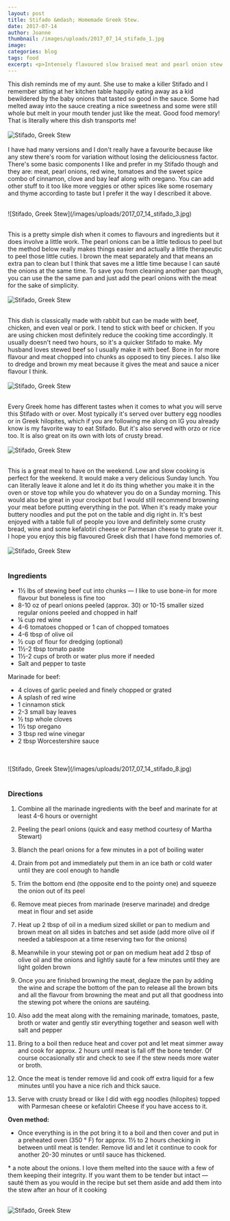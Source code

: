 ```yaml
---
layout: post
title: Stifado &mdash; Homemade Greek Stew.
date: 2017-07-14
author: Joanne
thumbnail: /images/uploads/2017_07_14_stifado_1.jpg
image:
categories: blog
tags: food
excerpt: <p>Intensely flavoured slow braised meat and pearl onion stew done in the most aromatic tomato ragu</p>
---
```


This dish reminds me of my aunt. She use to make a killer Stifado and I remember sitting at her kitchen table happily eating away as a kid bewildered by the  baby onions that tasted so good in the sauce. Some had melted away into the sauce creating a nice sweetness and some were still whole but melt in your mouth tender just like the meat.  Good food memory!
That is literally where this dish transports me!  
<br>
![Stifado, Greek Stew](/images/uploads/2017_07_14_stifado_2.jpg)
<br>
<br>
I have had many versions and I don't really have a favourite because like any stew there's room for variation without losing the deliciousness factor.  There's some basic components I like and prefer  in my Stifado though and they are: meat, pearl onions, red wine, tomatoes and the sweet spice combo of cinnamon, clove and bay leaf along with oregano. You can add other stuff to it too like more veggies or other spices like some rosemary and thyme according to taste but I prefer it the way I described it above.  

<br>
![Stifado, Greek Stew](/images/uploads/2017_07_14_stifado_3.jpg)
<br>
<br>

This is a pretty simple dish when it comes to flavours and ingredients but it does involve a little work.  The pearl onions can be a little tedious to peel but the method below really makes things easier and actually a little therapeutic to peel those little cuties. I brown the meat separately and that means an extra pan to clean but I think that saves me a little time because I can sauté the onions at the same time.  To save you from cleaning another pan though, you can use the the same pan and just add the pearl onions with the meat for the sake of simplicity.  
<br>
![Stifado, Greek Stew](/images/uploads/2017_07_14_stifado_4.jpg)
<br>
<br>

This dish is classically made with rabbit but can be made with beef, chicken, and even veal or pork. I tend to stick with beef or chicken. If you are using chicken most definitely reduce the cooking time accordingly.  It usually doesn't need two hours, so it's a quicker Stifado  to make.  My husband loves stewed beef so I usually make it with beef. Bone in for more flavour and meat chopped into chunks as opposed to tiny pieces. I also like to dredge and brown my meat because it gives the meat and sauce a nicer flavour I think.  
<br>
![Stifado, Greek Stew](/images/uploads/2017_07_14_stifado_5.jpg)
<br>
<br>

Every Greek home has different tastes when it comes to what you will serve this Stifado with or over.
Most typically it's served over buttery egg noodles or in Greek hilopites, which if you are following me along on IG you already know is my favorite way to eat Stifado. But it's also served with orzo or rice too. It is also great on its own with lots of crusty bread.  
<br>
![Stifado, Greek Stew](/images/uploads/2017_07_14_stifado_6.jpg)
<br>
<br>

This is a great meal to have on the weekend. Low and slow cooking is perfect for the weekend. It would make a very delicious Sunday lunch. You can literally leave it alone and let it do its thing whether you make it in the oven or stove top while you do whatever you do on a Sunday morning. This would also be great in your crockpot but I would still recommend browning your meat before putting everything in the pot. When it's ready make your buttery noodles and put the pot on the table and dig right in.  It's best enjoyed with a table full of people you love and definitely some crusty bread, wine and some kefalotiri cheese or Parmesan cheese to grate over it. I hope you enjoy this big flavoured Greek dish that I have fond memories of.  
<br>
![Stifado, Greek Stew](/images/uploads/2017_07_14_stifado_7.jpg)
<br>
<br>

### Ingredients

* 1&frac12; lbs of stewing beef cut into chunks &mdash; I like to use bone-in for more flavour but boneless is fine too
* 8-10 oz of pearl onions peeled (approx. 30) or 10-15 smaller sized regular onions peeled and chopped in half
* &frac14; cup red wine
* 4-6 tomatoes chopped or 1 can of chopped tomatoes
* 4-6 tbsp of olive oil
* &frac12; cup of flour for dredging (optional)
* 1&frac12;-2 tbsp tomato paste
* 1&frac12;-2 cups of broth or water plus more if needed
* Salt and pepper to taste

Marinade for beef:

* 4 cloves of garlic peeled and finely chopped or grated
* A splash of red wine
* 1 cinnamon stick
* 2-3 small bay leaves
* &frac12; tsp whole cloves
* 1&frac12; tsp oregano
* 3 tbsp red wine vinegar
* 2 tbsp Worcestershire sauce
<br>
<br>
![Stifado, Greek Stew](/images/uploads/2017_07_14_stifado_8.jpg)
<br>
<br>

### Directions

1. Combine all the marinade ingredients with the beef and marinate for at least 4-6 hours or overnight

1. Peeling the pearl onions (quick and easy method courtesy of Martha Stewart)

1. Blanch the pearl onions for a few minutes in a pot of boiling water

1. Drain from pot and immediately put them in an ice bath or cold water until they are cool enough to handle

1. Trim the bottom end (the opposite end to the pointy one) and squeeze the onion out of its peel

1. Remove meat pieces from marinade (reserve marinade) and dredge meat in flour and set aside

1. Heat up 2 tbsp of oil in a medium sized skillet or pan to medium and brown meat on all sides in batches and set aside (add more olive oil if needed a tablespoon at a time reserving two for the onions)

1. Meanwhile in your stewing pot or pan on medium heat add  2 tbsp of olive oil and the onions and lightly sauté for a few minutes until they are light golden brown

1. Once you are finished browning the meat, deglaze the pan by adding the wine and scrape the bottom
of the pan to release all the brown bits and all the flavour from
browning the meat and put all that goodness into the stewing pot where the onions are sautéing.

1. Also add the meat along with the remaining marinade, tomatoes, paste, broth or water and gently stir everything together and season well with salt and pepper

1. Bring to a boil then reduce heat and cover pot and let meat simmer away and cook for approx. 2 hours until meat is fall off the bone tender. Of course occasionally stir  and check  to see if the stew needs more water or broth.

1. Once the meat is tender remove lid and cook off extra liquid for a few
minutes until you have a nice rich and thick sauce.

1. Serve with crusty bread or like I did with egg noodles (hilopites) topped with Parmesan cheese or kefalotiri
Cheese if you have access to it.

**Oven method:**

* Once everything is in the pot bring it to a boil and then cover and put in a preheated oven (350 &deg; F) for approx. 1&frac12; to 2 hours checking in between until meat is tender. Remove lid and let it continue to cook for another 20-30 minutes or until sauce has thickened.

&#42; a note about the onions. I love them melted into the sauce with a few of them keeping their integrity.  If you want them to be tender but intact &mdash; sauté them as you would in the recipe but set them aside and add them into the stew after an hour of it cooking  
<br>

![Stifado, Greek Stew](/images/uploads/2017_07_14_stifado_9.jpg)
